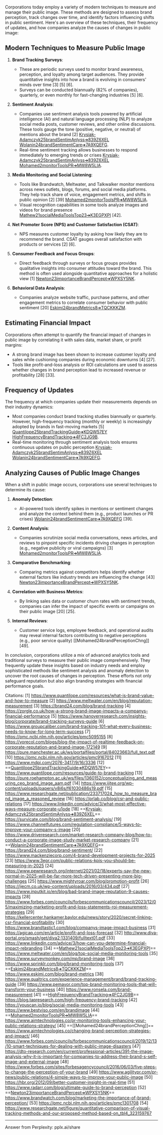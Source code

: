 Corporations today employ a variety of modern techniques to measure and manage their public image. These methods are designed to assess brand perception, track changes over time, and identify factors influencing shifts in public sentiment. Here's an overview of these techniques, their frequency of updates, and how companies analyze the causes of changes in public image:

## **Modern Techniques to Measure Public Image**
1. **Brand Tracking Surveys**:
   - These are periodic surveys used to monitor brand awareness, perception, and loyalty among target audiences. They provide quantitative insights into how a brand is evolving in consumers' minds over time [3] [5] [6].
   - Surveys can be conducted biannually (82% of companies), quarterly, or even monthly for fast-changing industries [5] [6].

2. **Sentiment Analysis**:
   - Companies use sentiment analysis tools powered by artificial intelligence (AI) and natural language processing (NLP) to analyze social media posts, customer reviews, and other online discussions. These tools gauge the tone (positive, negative, or neutral) of mentions about the brand [2] [Krysiak-Adamczyk25brandSentimAnlyss➔839Z6XEL](zotero://select/library/items/839Z6XEL) [Wolanin24brandSentimentCare➔7A9XQEFG](zotero://select/library/items/7A9XQEFG).
   - Real-time sentiment tracking allows businesses to respond immediately to emerging trends or crises [Krysiak-Adamczyk25brandSentimAnlyss➔839Z6XEL](zotero://select/library/items/839Z6XEL) [Mohamed2monitorToolsPR➔MW8W5LIA](zotero://select/library/items/MW8W5LIA).

3. **Media Monitoring and Social Listening**:
   - Tools like Brandwatch, Meltwater, and Talkwalker monitor mentions across news outlets, blogs, forums, and social media platforms. They help track share of voice, engagement metrics, and shifts in public opinion [2] [39] [Mohamed2monitorToolsPR➔MW8W5LIA](zotero://select/library/items/MW8W5LIA).
   - Visual recognition capabilities in some tools analyze images and videos for brand presence [Mathew21socialMediaToolsTop23➔K3EGPXPI](zotero://select/library/items/K3EGPXPI) [42].

4. **Net Promoter Score (NPS) and Customer Satisfaction (CSAT)**:
   - NPS measures customer loyalty by asking how likely they are to recommend the brand. CSAT gauges overall satisfaction with products or services [2] [6].

5. **Consumer Feedback and Focus Groups**:
   - Direct feedback through surveys or focus groups provides qualitative insights into consumer attitudes toward the brand. This method is often used alongside quantitative approaches for a holistic view [1] [Newton23importanceBrandPercept➔WPXSY5NK](zotero://select/library/items/WPXSY5NK).

6. **Behavioral Data Analysis**:
   - Companies analyze website traffic, purchase patterns, and other engagement metrics to correlate consumer behavior with public sentiment [20] [Eskimi24brandMetrics8➔TQCKKKZM](zotero://select/library/items/TQCKKKZM).

## **Estimating Financial Impact**
Corporations often attempt to quantify the financial impact of changes in public image by correlating it with sales data, market share, or profit margins:
- A strong brand image has been shown to increase customer loyalty and sales while cushioning companies during economic downturns [4] [27].
- Tools like profit-and-loss analysis or ROI calculations are used to assess whether changes in brand perception lead to increased revenue or profitability [28] [33].

## **Frequency of Updates**
The frequency at which companies update their measurements depends on their industry dynamics:
- Most companies conduct brand tracking studies biannually or quarterly. However, high-frequency tracking (monthly or weekly) is increasingly adopted by brands in fast-moving markets [5] [Quantilope25brandTrackingGuide➔KDQW57EY](zotero://select/library/items/KDQW57EY) [HighFrequencyBrandTracking➔4FC2JG9B](zotero://select/library/items/4FC2JG9B).
- Real-time monitoring through sentiment analysis tools ensures continuous updates on public perception [Krysiak-Adamczyk25brandSentimAnlyss➔839Z6XEL](zotero://select/library/items/839Z6XEL) [Wolanin24brandSentimentCare➔7A9XQEFG](zotero://select/library/items/7A9XQEFG).

## **Analyzing Causes of Public Image Changes**
When a shift in public image occurs, corporations use several techniques to determine its cause:
1. **Anomaly Detection**:
   - AI-powered tools identify spikes in mentions or sentiment changes and analyze the context behind them (e.g., product launches or PR crises) [Wolanin24brandSentimentCare➔7A9XQEFG](zotero://select/library/items/7A9XQEFG) [39].
   
2. **Content Analysis**:
   - Companies scrutinize social media conversations, news articles, and reviews to pinpoint specific incidents driving changes in perception (e.g., negative publicity or viral campaigns) [3] [Mohamed2monitorToolsPR➔MW8W5LIA](zotero://select/library/items/MW8W5LIA).

3. **Comparative Benchmarking**:
   - Comparing metrics against competitors helps identify whether external factors like industry trends are influencing the change [43] [Newton23importanceBrandPercept➔WPXSY5NK](zotero://select/library/items/WPXSY5NK).

4. **Correlation with Business Metrics**:
   - By linking sales data or customer churn rates with sentiment trends, companies can infer the impact of specific events or campaigns on their public image [20] [25].

5. **Internal Reviews**:
   - Customer service logs, employee feedback, and operational audits may reveal internal factors contributing to negative perceptions (e.g., poor service quality) [[Mohamed24brandPerceptionChng]] [49].

In conclusion, corporations utilize a mix of advanced analytics tools and traditional surveys to measure their public image comprehensively. They frequently update these insights based on industry needs and employ sophisticated methods like sentiment analysis and anomaly detection to uncover the root causes of changes in perception. These efforts not only safeguard reputation but also align branding strategies with financial performance goals.

Citations:
[1] https://www.quantilope.com/resources/what-is-brand-value-and-how-to-measure
[2] https://www.meltwater.com/en/blog/reputation-measurement
[3] https://brand24.com/blog/brand-tracking
[4] https://zorgle.co.uk/how-a-strong-brand-image-impacts-a-companys-financial-performance
[5] https://www.hanoverresearch.com/insights-blog/corporate/brand-tracking-surveys-guide
[6] https://www.groupcaliber.com/brand-tracking-101-what-every-business-needs-to-know-for-long-term-success
[7] https://pmc.ncbi.nlm.nih.gov/articles/pmc5095155
[8] https://vorecol.com/blogs/blog-the-impact-of-realtime-feedback-on-corporate-reputation-and-brand-image-172149
[9] https://pure.manchester.ac.uk/ws/portalfiles/portal/84023663/full_text.pdf
[10] https://pmc.ncbi.nlm.nih.gov/articles/pmc9167012
[11] https://www.mdpi.com/2076-3417/9/16/3336
[12] ==[Quantilope25brandTrackingGuide➔KDQW57EY](zotero://select/library/items/KDQW57EY)== https://www.quantilope.com/resources/guide-to-brand-tracking
[13] https://pure.roehampton.ac.uk/ws/files/1360152/conceptualizing_and_measuring_ceo_brand_image_aam.pdf
[14] https://www.ijitee.org/wp-content/uploads/papers/v8i6s/f61030486s19.pdf
[15] https://www.researchgate.net/publication/233717024_how_to_measure_brand_image_a_reasoned_review
[16] https://prlab.co/blog/csr-and-public-relations
[17] https://www.linkedin.com/advice/3/what-most-effective-ways-measure-corporate-u1ode
[18] ==[Krysiak-Adamczyk25brandSentimAnlyss➔839Z6XEL](zotero://select/library/items/839Z6XEL)== https://survicate.com/blog/brand-sentiment-analysis/
[19] https://www.channelfutures.com/regulation-compliance/5-ways-to-improve-your-company-s-image
[20] https://www.driveresearch.com/market-research-company-blog/how-to-conduct-a-corporate-image-study-market-research-company
[21] ==[Wolanin24brandSentimentCare➔7A9XQEFG](zotero://select/library/items/7A9XQEFG)== https://brand24.com/blog/brand-sentiment/
[22] https://www.mackenziecorp.com/4-brand-development-projects-for-2025
[23] https://www.3epr.com/public-relations-kpis-you-should-be-measuring-in-2025
[24] https://www.pewresearch.org/internet/2021/02/18/experts-say-the-new-normal-in-2025-will-be-far-more-tech-driven-presenting-more-big-challenges
[25] https://www.mightyroar.com/blog/promotion-profit
[26] https://ijecm.co.uk/wp-content/uploads/2016/03/434.pdf
[27] https://www.inputkit.io/en/blog/bad-brand-image-reputation-9-causes-impacts
[28] https://www.forbes.com/councils/forbescommunicationscouncil/2023/12/05/maximizing-marketing-profit-and-loss-statements-roi-measurement-strategies
[29] https://kellercenter.hankamer.baylor.edu/news/story/2020/secret-linking-csr-financial-profitability
[30] https://www.brandtastic1.com/blog/companys-image-impact-business
[31] https://agicap.com/en/article/profit-and-loss-forecast
[32] http://www.diva-portal.org/smash/get/diva2:1331409/fulltext01.pdf
[33] https://www.linkedin.com/advice/3/how-can-you-determine-financial-impact-rebranding
[34] ==[Mathew21socialMediaToolsTop23➔K3EGPXPI](zotero://select/library/items/K3EGPXPI)== https://www.meltwater.com/en/blog/top-social-media-monitoring-tools
[35] https://www.surveymonkey.com/mp/brand-image
[36] https://www.sprinklr.com/blog/brand-monitoring-tools
[37] ==[Eskimi24brandMetrics8➔TQCKKKZM](zotero://select/library/items/TQCKKKZM)== https://www.eskimi.com/blog/brand-metrics
[38] https://www.qualtrics.com/experience-management/brand/brand-tracking-guide
[39] https://www.pemavor.com/top-brand-monitoring-tools-that-will-transform-your-business
[40] https://www.ronsela.com/brand-measurement
[41] ==[HighFrequencyBrandTracking➔4FC2JG9B](zotero://select/library/items/4FC2JG9B)== https://blog.tapresearch.com/high-frequency-brand-tracking
[42] https://youscan.io/blog/social-media-monitoring-tools
[43] https://www.bestviso.com/en/brandimage
[44] ==[Mohamed2monitorToolsPR➔MW8W5LIA](zotero://select/library/items/MW8W5LIA)== https://www.aimtechnologies.co/pr-monitoring-tools-enhancing-your-public-relations-strategy/
[45] ==[[Mohamed24brandPerceptionChng]]== https://www.aimtechnologies.co/changing-brand-perception-strategies-and-impact/
[46] https://www.forbes.com/councils/forbescommunicationscouncil/2019/12/13/10-smart-techniques-for-dealing-with-public-image-disasters
[47] https://dto-research.com/en/current/professional-articles/391-the-image-analysis-why-it-is-important-for-companies-to-address-their-brand-s-self-image-and-external-image
[48] https://www.forbes.com/sites/forbesagencycouncil/2016/06/03/five-steps-to-change-the-perception-of-your-brand
[49] https://www.agilitypr.com/pr-news/public-relations/4-simple-ways-to-improve-your-public-image
[50] https://hbr.org/2012/09/better-customer-insight-in-real-time
[51] https://www.radarr.com/blog/ultimate-guide-to-brand-perception
[52] ==[Newton23importanceBrandPercept➔WPXSY5NK](zotero://select/library/items/WPXSY5NK)== https://www.brandwatch.com/blog/marketing-the-importance-of-brand-perception/
[53] https://pmc.ncbi.nlm.nih.gov/articles/pmc1301708
[54] https://www.researchgate.net/figure/quantitative-comparison-of-visual-tracking-methods-and-our-proposed-method-based-on_tbl4_323159767

---
Answer from Perplexity: pplx.ai/share
